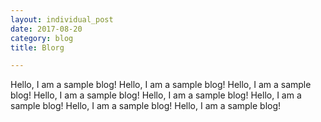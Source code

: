 ```yaml
---
layout: individual_post
date: 2017-08-20
category: blog
title: Blorg

---
```


Hello, I am a sample blog! Hello, I am a sample blog! Hello, I am a sample blog!
Hello, I am a sample blog! Hello, I am a sample blog!
Hello, I am a sample blog!
Hello, I am a sample blog!
Hello, I am a sample blog!
